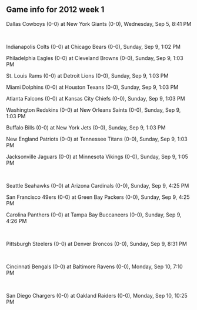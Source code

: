 ## Game info for 2012 week 1
Dallas Cowboys (0-0) at New York Giants (0-0), Wednesday, Sep 5, 8:41 PM


<br/>

Indianapolis Colts (0-0) at Chicago Bears (0-0), Sunday, Sep 9, 1:02 PM

Philadelphia Eagles (0-0) at Cleveland Browns (0-0), Sunday, Sep 9, 1:03 PM

St. Louis Rams (0-0) at Detroit Lions (0-0), Sunday, Sep 9, 1:03 PM

Miami Dolphins (0-0) at Houston Texans (0-0), Sunday, Sep 9, 1:03 PM

Atlanta Falcons (0-0) at Kansas City Chiefs (0-0), Sunday, Sep 9, 1:03 PM

Washington Redskins (0-0) at New Orleans Saints (0-0), Sunday, Sep 9, 1:03 PM

Buffalo Bills (0-0) at New York Jets (0-0), Sunday, Sep 9, 1:03 PM

New England Patriots (0-0) at Tennessee Titans (0-0), Sunday, Sep 9, 1:03 PM

Jacksonville Jaguars (0-0) at Minnesota Vikings (0-0), Sunday, Sep 9, 1:05 PM


<br/>

Seattle Seahawks (0-0) at Arizona Cardinals (0-0), Sunday, Sep 9, 4:25 PM

San Francisco 49ers (0-0) at Green Bay Packers (0-0), Sunday, Sep 9, 4:25 PM

Carolina Panthers (0-0) at Tampa Bay Buccaneers (0-0), Sunday, Sep 9, 4:26 PM


<br/>

Pittsburgh Steelers (0-0) at Denver Broncos (0-0), Sunday, Sep 9, 8:31 PM


<br/>

Cincinnati Bengals (0-0) at Baltimore Ravens (0-0), Monday, Sep 10, 7:10 PM


<br/>

San Diego Chargers (0-0) at Oakland Raiders (0-0), Monday, Sep 10, 10:25 PM

